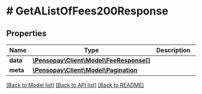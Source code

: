 # # GetAListOfFees200Response

## Properties

Name | Type | Description | Notes
------------ | ------------- | ------------- | -------------
**data** | [**\Pensopay\Client\Model\FeeResponse[]**](FeeResponse.md) |  |
**meta** | [**\Pensopay\Client\Model\Pagination**](Pagination.md) |  |

[[Back to Model list]](../../README.md#models) [[Back to API list]](../../README.md#endpoints) [[Back to README]](../../README.md)
